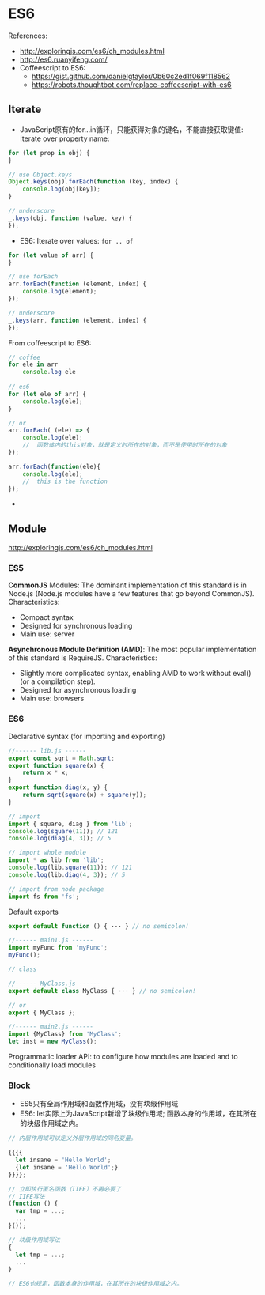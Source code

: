 # ES6

References:
- http://exploringjs.com/es6/ch_modules.html
- http://es6.ruanyifeng.com/
- Coffeescript to ES6:
    - https://gist.github.com/danielgtaylor/0b60c2ed1f069f118562
    - https://robots.thoughtbot.com/replace-coffeescript-with-es6
    
## Iterate
- JavaScript原有的for...in循环，只能获得对象的键名，不能直接获取键值: Iterate over property name:

```js
for (let prop in obj) {
}

// use Object.keys
Object.keys(obj).forEach(function (key, index) {
    console.log(obj[key]);
}

// underscore
_.keys(obj, function (value, key) {
});
```
- ES6: Iterate over values: `for .. of`
 
```js
for (let value of arr) {
}

// use forEach
arr.forEach(function (element, index) {
    console.log(element); 
});

// underscore
_.keys(arr, function (element, index) {
});
```

From coffeescript to ES6:

```js
// coffee
for ele in arr
    console.log ele
    
// es6
for (let ele of arr) {
    console.log(ele);
}

// or
arr.forEach( (ele) => {
    console.log(ele);
    //  函数体内的this对象，就是定义时所在的对象，而不是使用时所在的对象
});

arr.forEach(function(ele){
    console.log(ele);
    //  this is the function
});
```

- 

## Module

http://exploringjs.com/es6/ch_modules.html

### ES5
**CommonJS** Modules: The dominant implementation of this standard is in Node.js (Node.js modules have a few features that go beyond CommonJS). Characteristics:
- Compact syntax
- Designed for synchronous loading
- Main use: server

**Asynchronous Module Definition (AMD)**: The most popular implementation of this standard is RequireJS. Characteristics:
- Slightly more complicated syntax, enabling AMD to work without eval() (or a compilation step).
- Designed for asynchronous loading
- Main use: browsers

### ES6
Declarative syntax (for importing and exporting)

```js
//------ lib.js ------
export const sqrt = Math.sqrt;
export function square(x) {
    return x * x;
}
export function diag(x, y) {
    return sqrt(square(x) + square(y));
}

// import
import { square, diag } from 'lib';
console.log(square(11)); // 121
console.log(diag(4, 3)); // 5

// import whole module
import * as lib from 'lib';
console.log(lib.square(11)); // 121
console.log(lib.diag(4, 3)); // 5

// import from node package
import fs from 'fs';
```

Default exports
```js
export default function () { ··· } // no semicolon!

//------ main1.js ------
import myFunc from 'myFunc';
myFunc();

// class

//------ MyClass.js ------
export default class MyClass { ··· } // no semicolon!

// or 
export { MyClass };

//------ main2.js ------
import {MyClass} from 'MyClass';
let inst = new MyClass();
```

Programmatic loader API: to configure how modules are loaded and to conditionally load modules

### Block
- ES5只有全局作用域和函数作用域，没有块级作用域
- ES6: let实际上为JavaScript新增了块级作用域; 函数本身的作用域，在其所在的块级作用域之内。

```js
// 内层作用域可以定义外层作用域的同名变量。

{{{{
  let insane = 'Hello World';
  {let insane = 'Hello World';}
}}}};

// 立即执行匿名函数（IIFE）不再必要了
// IIFE写法
(function () {
  var tmp = ...;
  ...
}());

// 块级作用域写法
{
  let tmp = ...;
  ...
}

// ES6也规定，函数本身的作用域，在其所在的块级作用域之内。
```